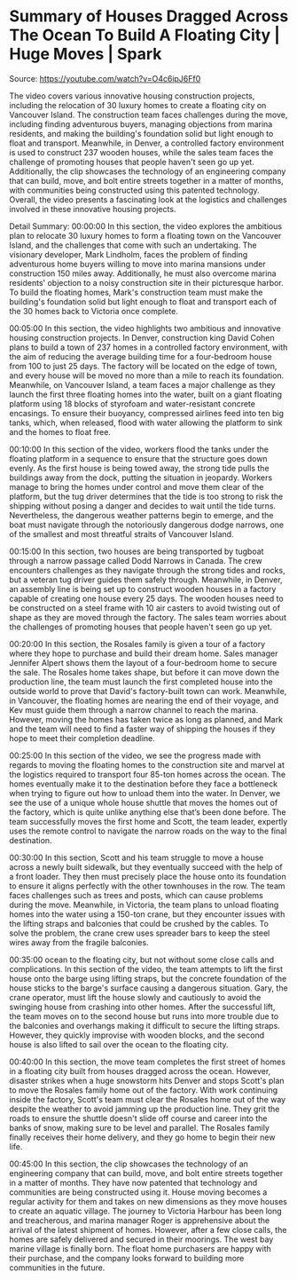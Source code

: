 # Summary of Houses Dragged Across The Ocean To Build A Floating City | Huge Moves | Spark

Source: https://youtube.com/watch?v=O4c6ipJ6Ff0

The video covers various innovative housing construction projects, including the relocation of 30 luxury homes to create a floating city on Vancouver Island. The construction team faces challenges during the move, including finding adventurous buyers, managing objections from marina residents, and making the building's foundation solid but light enough to float and transport. Meanwhile, in Denver, a controlled factory environment is used to construct 237 wooden houses, while the sales team faces the challenge of promoting houses that people haven't seen go up yet. Additionally, the clip showcases the technology of an engineering company that can build, move, and bolt entire streets together in a matter of months, with communities being constructed using this patented technology. Overall, the video presents a fascinating look at the logistics and challenges involved in these innovative housing projects.

Detail Summary: 
00:00:00
In this section, the video explores the ambitious plan to relocate 30 luxury homes to form a floating town on the Vancouver Island, and the challenges that come with such an undertaking. The visionary developer, Mark Lindholm, faces the problem of finding adventurous home buyers willing to move into marina mansions under construction 150 miles away. Additionally, he must also overcome marina residents' objection to a noisy construction site in their picturesque harbor. To build the floating homes, Mark's construction team must make the building's foundation solid but light enough to float and transport each of the 30 homes back to Victoria once complete.

00:05:00
In this section, the video highlights two ambitious and innovative housing construction projects. In Denver, construction king David Cohen plans to build a town of 237 homes in a controlled factory environment, with the aim of reducing the average building time for a four-bedroom house from 100 to just 25 days. The factory will be located on the edge of town, and every house will be moved no more than a mile to reach its foundation. Meanwhile, on Vancouver Island, a team faces a major challenge as they launch the first three floating homes into the water, built on a giant floating platform using 18 blocks of styrofoam and water-resistant concrete encasings. To ensure their buoyancy, compressed airlines feed into ten big tanks, which, when released, flood with water allowing the platform to sink and the homes to float free.

00:10:00
In this section of the video, workers flood the tanks under the floating platform in a sequence to ensure that the structure goes down evenly. As the first house is being towed away, the strong tide pulls the buildings away from the dock, putting the situation in jeopardy. Workers manage to bring the homes under control and move them clear of the platform, but the tug driver determines that the tide is too strong to risk the shipping without posing a danger and decides to wait until the tide turns. Nevertheless, the dangerous weather patterns begin to emerge, and the boat must navigate through the notoriously dangerous dodge narrows, one of the smallest and most threatful straits of Vancouver Island.

00:15:00
In this section, two houses are being transported by tugboat through a narrow passage called Dodd Narrows in Canada. The crew encounters challenges as they navigate through the strong tides and rocks, but a veteran tug driver guides them safely through. Meanwhile, in Denver, an assembly line is being set up to construct wooden houses in a factory capable of creating one house every 25 days. The wooden houses need to be constructed on a steel frame with 10 air casters to avoid twisting out of shape as they are moved through the factory. The sales team worries about the challenges of promoting houses that people haven't seen go up yet.

00:20:00
In this section, the Rosales family is given a tour of a factory where they hope to purchase and build their dream home. Sales manager Jennifer Alpert shows them the layout of a four-bedroom home to secure the sale. The Rosales home takes shape, but before it can move down the production line, the team must launch the first completed house into the outside world to prove that David's factory-built town can work. Meanwhile, in Vancouver, the floating homes are nearing the end of their voyage, and Kev must guide them through a narrow channel to reach the marina. However, moving the homes has taken twice as long as planned, and Mark and the team will need to find a faster way of shipping the houses if they hope to meet their completion deadline.

00:25:00
In this section of the video, we see the progress made with regards to moving the floating homes to the construction site and marvel at the logistics required to transport four 85-ton homes across the ocean. The homes eventually make it to the destination before they face a bottleneck when trying to figure out how to unload them into the water. In Denver, we see the use of a unique whole house shuttle that moves the homes out of the factory, which is quite unlike anything else that’s been done before. The team successfully moves the first home and Scott, the team leader, expertly uses the remote control to navigate the narrow roads on the way to the final destination.

00:30:00
In this section, Scott and his team struggle to move a house across a newly built sidewalk, but they eventually succeed with the help of a front loader. They then must precisely place the house onto its foundation to ensure it aligns perfectly with the other townhouses in the row. The team faces challenges such as trees and posts, which can cause problems during the move. Meanwhile, in Victoria, the team plans to unload floating homes into the water using a 150-ton crane, but they encounter issues with the lifting straps and balconies that could be crushed by the cables. To solve the problem, the crane crew uses spreader bars to keep the steel wires away from the fragile balconies.

00:35:00
ocean to the floating city, but not without some close calls and complications. In this section of the video, the team attempts to lift the first house onto the barge using lifting straps, but the concrete foundation of the house sticks to the barge's surface causing a dangerous situation. Gary, the crane operator, must lift the house slowly and cautiously to avoid the swinging house from crashing into other homes. After the successful lift, the team moves on to the second house but runs into more trouble due to the balconies and overhangs making it difficult to secure the lifting straps. However, they quickly improvise with wooden blocks, and the second house is also lifted to sail over the ocean to the floating city.

00:40:00
In this section, the move team completes the first street of homes in a floating city built from houses dragged across the ocean. However, disaster strikes when a huge snowstorm hits Denver and stops Scott's plan to move the Rosales family home out of the factory. With work continuing inside the factory, Scott's team must clear the Rosales home out of the way despite the weather to avoid jamming up the production line. They grit the roads to ensure the shuttle doesn't slide off course and career into the banks of snow, making sure to be level and parallel. The Rosales family finally receives their home delivery, and they go home to begin their new life.

00:45:00
In this section, the clip showcases the technology of an engineering company that can build, move, and bolt entire streets together in a matter of months. They have now patented that technology and communities are being constructed using it. House moving becomes a regular activity for them and takes on new dimensions as they move houses to create an aquatic village. The journey to Victoria Harbour has been long and treacherous, and marina manager Roger is apprehensive about the arrival of the latest shipment of homes. However, after a few close calls, the homes are safely delivered and secured in their moorings. The west bay marine village is finally born. The float home purchasers are happy with their purchase, and the company looks forward to building more communities in the future.

